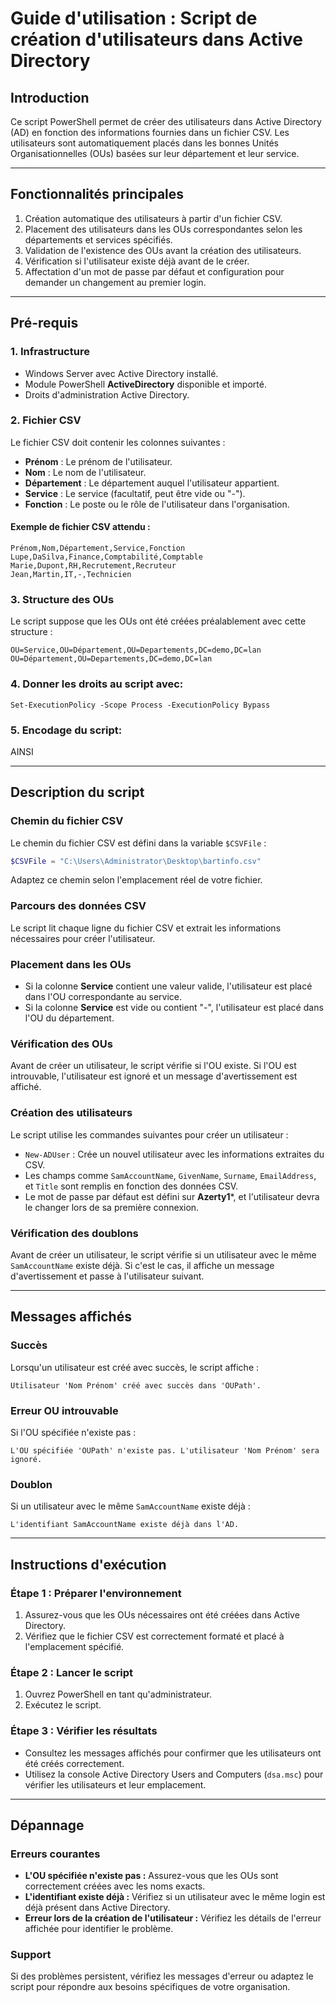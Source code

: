 # Guide d'utilisation : Script de création d'utilisateurs dans Active Directory

## Introduction
Ce script PowerShell permet de créer des utilisateurs dans Active Directory (AD) en fonction des informations fournies dans un fichier CSV. Les utilisateurs sont automatiquement placés dans les bonnes Unités Organisationnelles (OUs) basées sur leur département et leur service.

---

## Fonctionnalités principales
1. Création automatique des utilisateurs à partir d'un fichier CSV.
2. Placement des utilisateurs dans les OUs correspondantes selon les départements et services spécifiés.
3. Validation de l'existence des OUs avant la création des utilisateurs.
4. Vérification si l'utilisateur existe déjà avant de le créer.
5. Affectation d'un mot de passe par défaut et configuration pour demander un changement au premier login.

---

## Pré-requis

### 1. Infrastructure
- Windows Server avec Active Directory installé.
- Module PowerShell **ActiveDirectory** disponible et importé.
- Droits d'administration Active Directory.

### 2. Fichier CSV
Le fichier CSV doit contenir les colonnes suivantes :
- **Prénom** : Le prénom de l'utilisateur.
- **Nom** : Le nom de l'utilisateur.
- **Département** : Le département auquel l'utilisateur appartient.
- **Service** : Le service (facultatif, peut être vide ou "-").
- **Fonction** : Le poste ou le rôle de l'utilisateur dans l'organisation.

#### Exemple de fichier CSV attendu :
```csv
Prénom,Nom,Département,Service,Fonction
Lupe,DaSilva,Finance,Comptabilité,Comptable
Marie,Dupont,RH,Recrutement,Recruteur
Jean,Martin,IT,-,Technicien
```

### 3. Structure des OUs
Le script suppose que les OUs ont été créées préalablement avec cette structure :
```
OU=Service,OU=Département,OU=Departements,DC=demo,DC=lan
OU=Département,OU=Departements,DC=demo,DC=lan
```

### 4. Donner les droits au script avec: 

`Set-ExecutionPolicy -Scope Process -ExecutionPolicy Bypass`

### 5. Encodage du script: 

AINSI

---

## Description du script

### Chemin du fichier CSV
Le chemin du fichier CSV est défini dans la variable `$CSVFile` :
```powershell
$CSVFile = "C:\Users\Administrator\Desktop\bartinfo.csv"
```
Adaptez ce chemin selon l'emplacement réel de votre fichier.

### Parcours des données CSV
Le script lit chaque ligne du fichier CSV et extrait les informations nécessaires pour créer l'utilisateur.

### Placement dans les OUs
- Si la colonne **Service** contient une valeur valide, l'utilisateur est placé dans l'OU correspondante au service.
- Si la colonne **Service** est vide ou contient "-", l'utilisateur est placé dans l'OU du département.

### Vérification des OUs
Avant de créer un utilisateur, le script vérifie si l'OU existe. Si l'OU est introuvable, l'utilisateur est ignoré et un message d'avertissement est affiché.

### Création des utilisateurs
Le script utilise les commandes suivantes pour créer un utilisateur :
- `New-ADUser` : Crée un nouvel utilisateur avec les informations extraites du CSV.
- Les champs comme `SamAccountName`, `GivenName`, `Surname`, `EmailAddress`, et `Title` sont remplis en fonction des données CSV.
- Le mot de passe par défaut est défini sur **Azerty1***, et l'utilisateur devra le changer lors de sa première connexion.

### Vérification des doublons
Avant de créer un utilisateur, le script vérifie si un utilisateur avec le même `SamAccountName` existe déjà. Si c'est le cas, il affiche un message d'avertissement et passe à l'utilisateur suivant.

---

## Messages affichés

### Succès
Lorsqu'un utilisateur est créé avec succès, le script affiche :
```plaintext
Utilisateur 'Nom Prénom' créé avec succès dans 'OUPath'.
```

### Erreur OU introuvable
Si l'OU spécifiée n'existe pas :
```plaintext
L'OU spécifiée 'OUPath' n'existe pas. L'utilisateur 'Nom Prénom' sera ignoré.
```

### Doublon
Si un utilisateur avec le même `SamAccountName` existe déjà :
```plaintext
L'identifiant SamAccountName existe déjà dans l'AD.
```

---

## Instructions d'exécution

### Étape 1 : Préparer l'environnement
1. Assurez-vous que les OUs nécessaires ont été créées dans Active Directory.
2. Vérifiez que le fichier CSV est correctement formaté et placé à l'emplacement spécifié.

### Étape 2 : Lancer le script
1. Ouvrez PowerShell en tant qu'administrateur.
2. Exécutez le script.

### Étape 3 : Vérifier les résultats
- Consultez les messages affichés pour confirmer que les utilisateurs ont été créés correctement.
- Utilisez la console Active Directory Users and Computers (`dsa.msc`) pour vérifier les utilisateurs et leur emplacement.

---

## Dépannage

### Erreurs courantes
- **L'OU spécifiée n'existe pas :** Assurez-vous que les OUs sont correctement créées avec les noms exacts.
- **L'identifiant existe déjà :** Vérifiez si un utilisateur avec le même login est déjà présent dans Active Directory.
- **Erreur lors de la création de l'utilisateur :** Vérifiez les détails de l'erreur affichée pour identifier le problème.

### Support
Si des problèmes persistent, vérifiez les messages d'erreur ou adaptez le script pour répondre aux besoins spécifiques de votre organisation.

